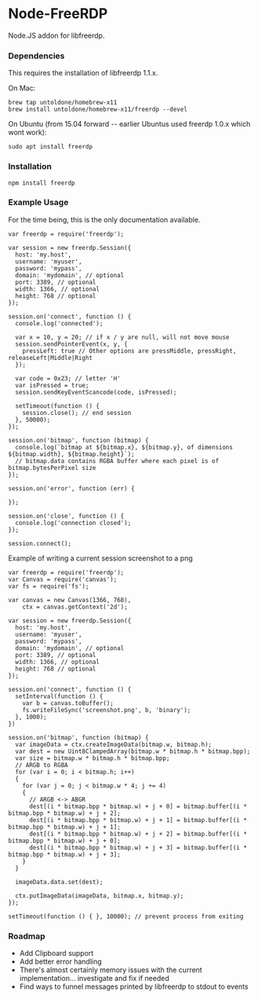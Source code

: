 Node-FreeRDP
============

Node.JS addon for libfreerdp.

### Dependencies

This requires the installation of libfreerdp 1.1.x.

On Mac:

    brew tap untoldone/homebrew-x11
    brew install untoldone/homebrew-x11/freerdp --devel

On Ubuntu (from 15.04 forward -- earlier Ubuntus used freerdp 1.0.x which wont work):

    sudo apt install freerdp

### Installation

    npm install freerdp

### Example Usage

For the time being, this is the only documentation available.

    var freerdp = require('freerdp');

    var session = new freerdp.Session({
      host: 'my.host',
      username: 'myuser',
      password: 'mypass',
      domain: 'mydomain', // optional
      port: 3389, // optional
      width: 1366, // optional
      height: 768 // optional
    });

    session.on('connect', function () {
      console.log('connected');

      var x = 10, y = 20; // if x / y are null, will not move mouse
      session.sendPointerEvent(x, y, {
        pressLeft: true // Other options are pressMiddle, pressRight, releaseLeft|Middle|Right
      });

      var code = 0x23; // letter 'H'
      var isPressed = true;
      session.sendKeyEventScancode(code, isPressed);

      setTimeout(function () {
        session.close(); // end session
      }, 50000);
    });

    session.on('bitmap', function (bitmap) {
      console.log(`bitmap at ${bitmap.x}, ${bitmap.y}, of dimensions ${bitmap.width}, ${bitmap.height}`);
      // bitmap.data contains RGBA buffer where each pixel is of bitmap.bytesPerPixel size
    });

    session.on('error', function (err) {
      
    });

    session.on('close', function () {
      console.log('connection closed');
    });

    session.connect();

Example of writing a current session screenshot to a png

    var freerdp = require('freerdp');
    var Canvas = require('canvas');
    var fs = require('fs');

    var canvas = new Canvas(1366, 768),
        ctx = canvas.getContext('2d');

    var session = new freerdp.Session({
      host: 'my.host',
      username: 'myuser',
      password: 'mypass',
      domain: 'mydomain', // optional
      port: 3389, // optional
      width: 1366, // optional
      height: 768 // optional
    });

    session.on('connect', function () {
      setInterval(function () {
        var b = canvas.toBuffer();
        fs.writeFileSync('screenshot.png', b, 'binary');
      }, 1000);
    })

    session.on('bitmap', function (bitmap) {
      var imageData = ctx.createImageData(bitmap.w, bitmap.h);
      var dest = new Uint8ClampedArray(bitmap.w * bitmap.h * bitmap.bpp);
      var size = bitmap.w * bitmap.h * bitmap.bpp;
      // ARGB to RGBA
      for (var i = 0; i < bitmap.h; i++)
      {
        for (var j = 0; j < bitmap.w * 4; j += 4)
        {
          // ARGB <-> ABGR
          dest[(i * bitmap.bpp * bitmap.w) + j + 0] = bitmap.buffer[(i * bitmap.bpp * bitmap.w) + j + 2];
          dest[(i * bitmap.bpp * bitmap.w) + j + 1] = bitmap.buffer[(i * bitmap.bpp * bitmap.w) + j + 1];
          dest[(i * bitmap.bpp * bitmap.w) + j + 2] = bitmap.buffer[(i * bitmap.bpp * bitmap.w) + j + 0];
          dest[(i * bitmap.bpp * bitmap.w) + j + 3] = bitmap.buffer[(i * bitmap.bpp * bitmap.w) + j + 3];
        }
      }

      imageData.data.set(dest);

      ctx.putImageData(imageData, bitmap.x, bitmap.y);
    });

    setTimeout(function () { }, 10000); // prevent process from exiting

### Roadmap

* Add Clipboard support
* Add better error handling
* There's almost certainly memory issues with the current implementation... investigate and fix if needed
* Find ways to funnel messages printed by libfreerdp to stdout to events
